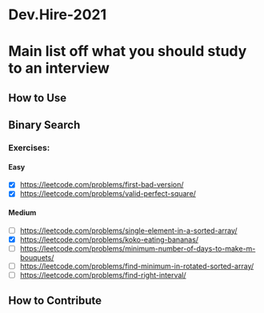 # Dev.Hire-2021

# Main list off what you should study to an interview

## How to Use

## Binary Search

### Exercises:

#### Easy

- [X] https://leetcode.com/problems/first-bad-version/
- [X] https://leetcode.com/problems/valid-perfect-square/

#### Medium

- [ ] https://leetcode.com/problems/single-element-in-a-sorted-array/
- [X] https://leetcode.com/problems/koko-eating-bananas/
- [ ] https://leetcode.com/problems/minimum-number-of-days-to-make-m-bouquets/
- [ ] https://leetcode.com/problems/find-minimum-in-rotated-sorted-array/
- [ ] https://leetcode.com/problems/find-right-interval/

## How to Contribute
